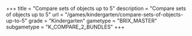 +++
title = "Compare sets of objects up to 5"
description = "Compare sets of objects up to 5"
url = "/games/kindergarten/compare-sets-of-objects-up-to-5"
grade = "Kindergarten"
gametype = "BRIX_MASTER"
subgametype = "K_COMPARE_2_BUNDLES"
+++